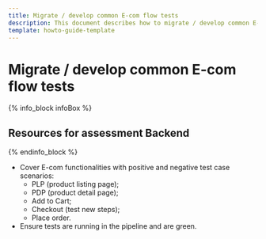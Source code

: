 ```yaml
---
title: Migrate / develop common E-com flow tests
description: This document describes how to migrate / develop common E-com flow tests.
template: howto-guide-template
---
```


# Migrate / develop common E-com flow tests

{% info_block infoBox %}

## Resources for assessment Backend

{% endinfo_block %}

* Cover E-com functionalities with positive and negative test case scenarios:
    * PLP (product listing page);
    * PDP (product detail page);
    * Add to Cart;
    * Checkout (test new steps);
    * Place order.
* Ensure tests are running in the pipeline and are green.
